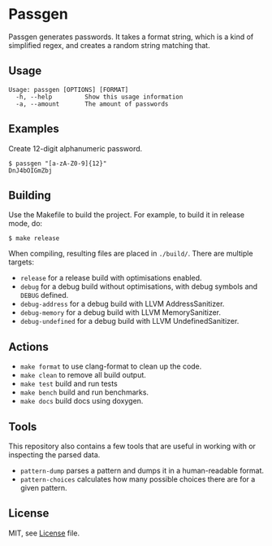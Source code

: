 # Passgen

Passgen generates passwords. It takes a format string, which is a kind of simplified regex, and creates a random string matching that. 

## Usage

```
Usage: passgen [OPTIONS] [FORMAT]
  -h, --help         Show this usage information
  -a, --amount       The amount of passwords
```

## Examples

Create 12-digit alphanumeric password.

    $ passgen "[a-zA-Z0-9]{12}"
    DnJ4bOIGmZbj

## Building

Use the Makefile to build the project. For example, to build it in release mode, do:

    $ make release

When compiling, resulting files are placed in `./build/`. There are multiple targets:

* `release` for a release build with optimisations enabled.
* `debug` for a debug build without optimisations, with debug symbols and `DEBUG` defined.
* `debug-address` for a debug build with LLVM AddressSanitizer.
* `debug-memory` for a debug build with LLVM MemorySanitizer.
* `debug-undefined` for a debug build with LLVM UndefinedSanitizer.

## Actions

* `make format` to use clang-format to clean up the code.
* `make clean` to remove all build output.
* `make test` build and run tests
* `make bench` build and run benchmarks.
* `make docs` build docs using doxygen.

## Tools

This repository also contains a few tools that are useful in working with or inspecting the parsed data.

* `pattern-dump` parses a pattern and dumps it in a human-readable format.
* `pattern-choices` calculates how many possible choices there are for a given pattern.

## License

MIT, see [License](LICENSE) file.
